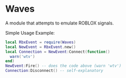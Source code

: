 # Waves
A module that attempts to emulate ROBLOX signals.

Simple Usage Example:
```lua
local RbxEvent = require(Waves)
local NewEvent = RbxEvent.new()
local Connection = NewEvent:Connect(function()
  warn('wtv')
end)
NewEvent:Fire() -- does the code above (warn 'wtv')
Connection:Disconnect() -- self-explanatory
``` 
